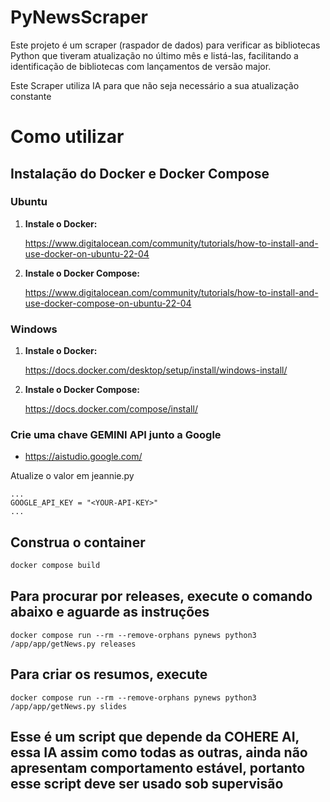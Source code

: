 # PyNewsScraper

Este projeto é um scraper (raspador de dados) para verificar as bibliotecas Python que tiveram atualização no último mês e listá-las, facilitando a identificação de bibliotecas com lançamentos de versão major.

Este Scraper utiliza IA para que não seja necessário a sua atualização constante

# Como utilizar

## Instalação do Docker e Docker Compose

### Ubuntu

1. **Instale o Docker:**

    https://www.digitalocean.com/community/tutorials/how-to-install-and-use-docker-on-ubuntu-22-04

2. **Instale o Docker Compose:**

    https://www.digitalocean.com/community/tutorials/how-to-install-and-use-docker-compose-on-ubuntu-22-04


### Windows

1. **Instale o Docker:**

    https://docs.docker.com/desktop/setup/install/windows-install/

2. **Instale o Docker Compose:**

    https://docs.docker.com/compose/install/


### Crie uma chave GEMINI API junto a Google

- https://aistudio.google.com/
<p>

Atualize o valor em jeannie.py
```
...
GOOGLE_API_KEY = "<YOUR-API-KEY>"
...
```

## Construa o container
```sh
docker compose build
```

## Para procurar por releases, execute o comando abaixo e aguarde as instruções
```
docker compose run --rm --remove-orphans pynews python3 /app/app/getNews.py releases
```

## Para criar os resumos, execute
```
docker compose run --rm --remove-orphans pynews python3 /app/app/getNews.py slides
```
<p>
<p>
<p>

## Esse é um script que depende da COHERE AI, essa IA assim como todas as outras, ainda não apresentam comportamento estável, portanto esse script deve ser usado sob supervisão
